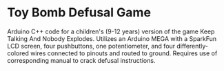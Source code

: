# Toy Bomb Defusal Game

Arduino C++ code for a children's (9-12 years) version of the game Keep Talking And Nobody Explodes. Utilizes an Arduino MEGA with a SparkFun LCD screen, four pushbuttons, one potentiometer, and four differently-colored wires connected to pinouts and routed to ground. Requires use of corresponding manual to crack defusal instructions.
